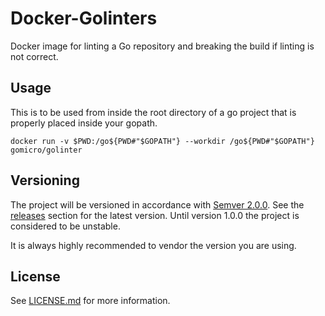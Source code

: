 # Docker-Golinters
Docker image for linting a Go repository and breaking the build if linting is not correct.

## Usage

This is to be used from inside the root directory of a go project that is properly placed inside your gopath.

```
docker run -v $PWD:/go${PWD#"$GOPATH"} --workdir /go${PWD#"$GOPATH"} gomicro/golinter
```

## Versioning

The project will be versioned in accordance with [Semver 2.0.0](https://semver.org). See the [releases](https://github.com/gomicro/docker-gocover/releases) section for the latest version. Until version 1.0.0 the project is considered to be unstable.

It is always highly recommended to vendor the version you are using.

## License
See [LICENSE.md](./LICENSE.md) for more information.

